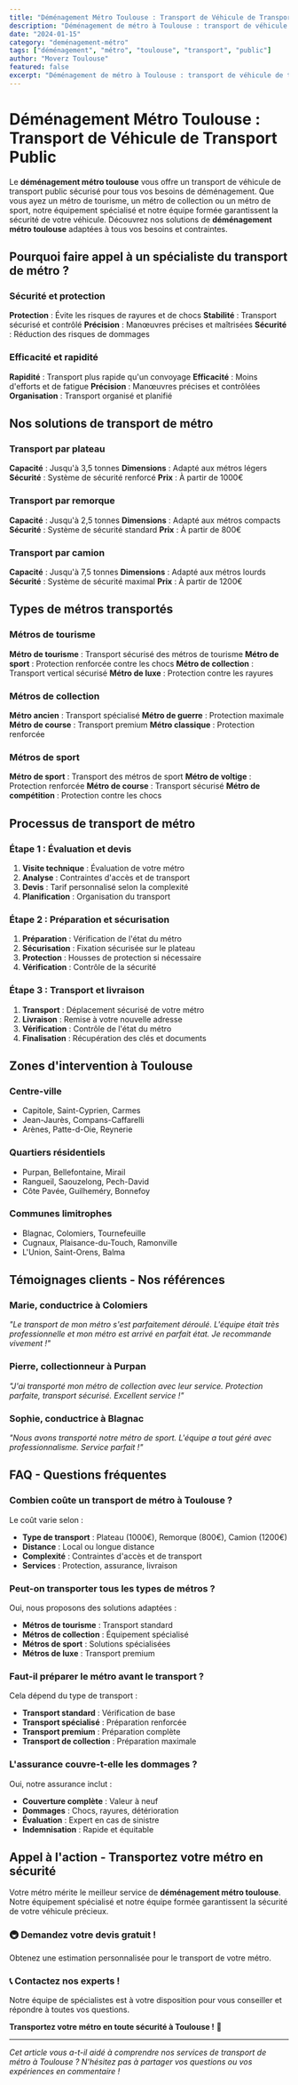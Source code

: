 ```yaml
---
title: "Déménagement Métro Toulouse : Transport de Véhicule de Transport Public"
description: "Déménagement de métro à Toulouse : transport de véhicule de transport public. Équipement spécialisé, équipe formée, assurance complète. Devis gratuit."
date: "2024-01-15"
category: "deménagement-métro"
tags: ["déménagement", "métro", "toulouse", "transport", "public"]
author: "Moverz Toulouse"
featured: false
excerpt: "Déménagement de métro à Toulouse : transport de véhicule de transport public. Équipement spécialisé, équipe formée, assurance complète."
---
```


# Déménagement Métro Toulouse : Transport de Véhicule de Transport Public

Le **déménagement métro toulouse** vous offre un transport de véhicule de transport public sécurisé pour tous vos besoins de déménagement. Que vous ayez un métro de tourisme, un métro de collection ou un métro de sport, notre équipement spécialisé et notre équipe formée garantissent la sécurité de votre véhicule. Découvrez nos solutions de **déménagement métro toulouse** adaptées à tous vos besoins et contraintes.

## Pourquoi faire appel à un spécialiste du transport de métro ?

### Sécurité et protection

**Protection** : Évite les risques de rayures et de chocs
**Stabilité** : Transport sécurisé et contrôlé
**Précision** : Manœuvres précises et maîtrisées
**Sécurité** : Réduction des risques de dommages

### Efficacité et rapidité

**Rapidité** : Transport plus rapide qu'un convoyage
**Efficacité** : Moins d'efforts et de fatigue
**Précision** : Manœuvres précises et contrôlées
**Organisation** : Transport organisé et planifié

## Nos solutions de transport de métro

### Transport par plateau

**Capacité** : Jusqu'à 3,5 tonnes
**Dimensions** : Adapté aux métros légers
**Sécurité** : Système de sécurité renforcé
**Prix** : À partir de 1000€

### Transport par remorque

**Capacité** : Jusqu'à 2,5 tonnes
**Dimensions** : Adapté aux métros compacts
**Sécurité** : Système de sécurité standard
**Prix** : À partir de 800€

### Transport par camion

**Capacité** : Jusqu'à 7,5 tonnes
**Dimensions** : Adapté aux métros lourds
**Sécurité** : Système de sécurité maximal
**Prix** : À partir de 1200€

## Types de métros transportés

### Métros de tourisme

**Métro de tourisme** : Transport sécurisé des métros de tourisme
**Métro de sport** : Protection renforcée contre les chocs
**Métro de collection** : Transport vertical sécurisé
**Métro de luxe** : Protection contre les rayures

### Métros de collection

**Métro ancien** : Transport spécialisé
**Métro de guerre** : Protection maximale
**Métro de course** : Transport premium
**Métro classique** : Protection renforcée

### Métros de sport

**Métro de sport** : Transport des métros de sport
**Métro de voltige** : Protection renforcée
**Métro de course** : Transport sécurisé
**Métro de compétition** : Protection contre les chocs

## Processus de transport de métro

### Étape 1 : Évaluation et devis

1. **Visite technique** : Évaluation de votre métro
2. **Analyse** : Contraintes d'accès et de transport
3. **Devis** : Tarif personnalisé selon la complexité
4. **Planification** : Organisation du transport

### Étape 2 : Préparation et sécurisation

1. **Préparation** : Vérification de l'état du métro
2. **Sécurisation** : Fixation sécurisée sur le plateau
3. **Protection** : Housses de protection si nécessaire
4. **Vérification** : Contrôle de la sécurité

### Étape 3 : Transport et livraison

1. **Transport** : Déplacement sécurisé de votre métro
2. **Livraison** : Remise à votre nouvelle adresse
3. **Vérification** : Contrôle de l'état du métro
4. **Finalisation** : Récupération des clés et documents

## Zones d'intervention à Toulouse

### Centre-ville
- Capitole, Saint-Cyprien, Carmes
- Jean-Jaurès, Compans-Caffarelli
- Arènes, Patte-d-Oie, Reynerie

### Quartiers résidentiels
- Purpan, Bellefontaine, Mirail
- Rangueil, Saouzelong, Pech-David
- Côte Pavée, Guilheméry, Bonnefoy

### Communes limitrophes
- Blagnac, Colomiers, Tournefeuille
- Cugnaux, Plaisance-du-Touch, Ramonville
- L'Union, Saint-Orens, Balma

## Témoignages clients - Nos références

### Marie, conductrice à Colomiers
*"Le transport de mon métro s'est parfaitement déroulé. L'équipe était très professionnelle et mon métro est arrivé en parfait état. Je recommande vivement !"*

### Pierre, collectionneur à Purpan
*"J'ai transporté mon métro de collection avec leur service. Protection parfaite, transport sécurisé. Excellent service !"*

### Sophie, conductrice à Blagnac
*"Nous avons transporté notre métro de sport. L'équipe a tout géré avec professionnalisme. Service parfait !"*

## FAQ - Questions fréquentes

### Combien coûte un transport de métro à Toulouse ?

Le coût varie selon :
- **Type de transport** : Plateau (1000€), Remorque (800€), Camion (1200€)
- **Distance** : Local ou longue distance
- **Complexité** : Contraintes d'accès et de transport
- **Services** : Protection, assurance, livraison

### Peut-on transporter tous les types de métros ?

Oui, nous proposons des solutions adaptées :
- **Métros de tourisme** : Transport standard
- **Métros de collection** : Équipement spécialisé
- **Métros de sport** : Solutions spécialisées
- **Métros de luxe** : Transport premium

### Faut-il préparer le métro avant le transport ?

Cela dépend du type de transport :
- **Transport standard** : Vérification de base
- **Transport spécialisé** : Préparation renforcée
- **Transport premium** : Préparation complète
- **Transport de collection** : Préparation maximale

### L'assurance couvre-t-elle les dommages ?

Oui, notre assurance inclut :
- **Couverture complète** : Valeur à neuf
- **Dommages** : Chocs, rayures, détérioration
- **Évaluation** : Expert en cas de sinistre
- **Indemnisation** : Rapide et équitable

## Appel à l'action - Transportez votre métro en sécurité

Votre métro mérite le meilleur service de **déménagement métro toulouse**. Notre équipement spécialisé et notre équipe formée garantissent la sécurité de votre véhicule précieux.

### 🚇 **Demandez votre devis gratuit !**

Obtenez une estimation personnalisée pour le transport de votre métro.

### 📞 **Contactez nos experts !**

Notre équipe de spécialistes est à votre disposition pour vous conseiller et répondre à toutes vos questions.

**Transportez votre métro en toute sécurité à Toulouse !** 🚚

---

*Cet article vous a-t-il aidé à comprendre nos services de transport de métro à Toulouse ? N'hésitez pas à partager vos questions ou vos expériences en commentaire !*

